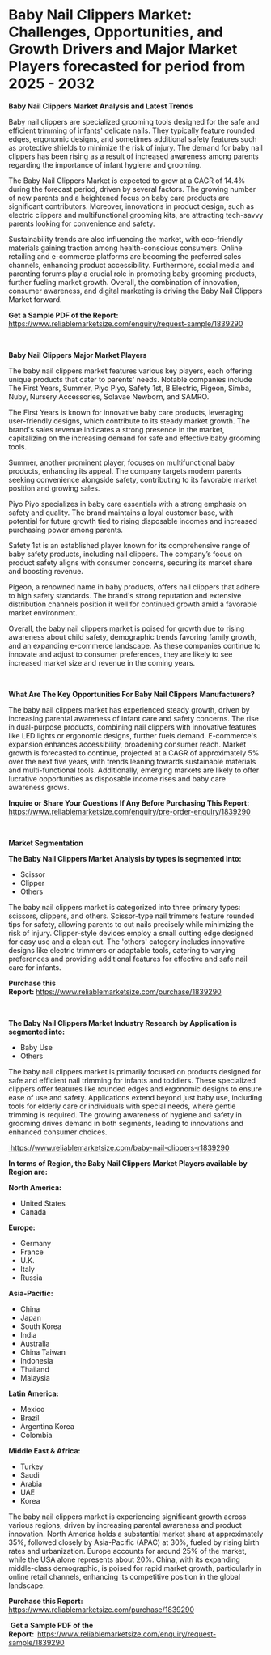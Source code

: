 <p><h1>Baby Nail Clippers Market: Challenges, Opportunities, and Growth Drivers and Major Market Players forecasted for period from 2025 - 2032</h1></p><p><strong>Baby Nail Clippers Market Analysis and Latest Trends</strong></p>
<p><p>Baby nail clippers are specialized grooming tools designed for the safe and efficient trimming of infants' delicate nails. They typically feature rounded edges, ergonomic designs, and sometimes additional safety features such as protective shields to minimize the risk of injury. The demand for baby nail clippers has been rising as a result of increased awareness among parents regarding the importance of infant hygiene and grooming.</p><p>The Baby Nail Clippers Market is expected to grow at a CAGR of 14.4% during the forecast period, driven by several factors. The growing number of new parents and a heightened focus on baby care products are significant contributors. Moreover, innovations in product design, such as electric clippers and multifunctional grooming kits, are attracting tech-savvy parents looking for convenience and safety. </p><p>Sustainability trends are also influencing the market, with eco-friendly materials gaining traction among health-conscious consumers. Online retailing and e-commerce platforms are becoming the preferred sales channels, enhancing product accessibility. Furthermore, social media and parenting forums play a crucial role in promoting baby grooming products, further fueling market growth. Overall, the combination of innovation, consumer awareness, and digital marketing is driving the Baby Nail Clippers Market forward.</p></p>
<p><strong>Get a Sample PDF of the Report:&nbsp;</strong> <a href="https://www.reliablemarketsize.com/enquiry/request-sample/1839290?utm_campaign=2113&utm_medium=2&utm_source=Github&utm_content=ia&utm_term=15042025&utm_id=baby-nail-clippers">https://www.reliablemarketsize.com/enquiry/request-sample/1839290</a></p>
<p>&nbsp;</p>
<p><strong>Baby Nail Clippers Major Market Players</strong></p>
<p><p>The baby nail clippers market features various key players, each offering unique products that cater to parents' needs. Notable companies include The First Years, Summer, Piyo Piyo, Safety 1st, B Electric, Pigeon, Simba, Nuby, Nursery Accessories, Solavae Newborn, and SAMRO.</p><p>The First Years is known for innovative baby care products, leveraging user-friendly designs, which contribute to its steady market growth. The brand's sales revenue indicates a strong presence in the market, capitalizing on the increasing demand for safe and effective baby grooming tools.</p><p>Summer, another prominent player, focuses on multifunctional baby products, enhancing its appeal. The company targets modern parents seeking convenience alongside safety, contributing to its favorable market position and growing sales.</p><p>Piyo Piyo specializes in baby care essentials with a strong emphasis on safety and quality. The brand maintains a loyal customer base, with potential for future growth tied to rising disposable incomes and increased purchasing power among parents.</p><p>Safety 1st is an established player known for its comprehensive range of baby safety products, including nail clippers. The company’s focus on product safety aligns with consumer concerns, securing its market share and boosting revenue.</p><p>Pigeon, a renowned name in baby products, offers nail clippers that adhere to high safety standards. The brand's strong reputation and extensive distribution channels position it well for continued growth amid a favorable market environment.</p><p>Overall, the baby nail clippers market is poised for growth due to rising awareness about child safety, demographic trends favoring family growth, and an expanding e-commerce landscape. As these companies continue to innovate and adjust to consumer preferences, they are likely to see increased market size and revenue in the coming years.</p></p>
<p>&nbsp;</p>
<p><strong>What Are The Key Opportunities For Baby Nail Clippers Manufacturers?</strong></p>
<p><p>The baby nail clippers market has experienced steady growth, driven by increasing parental awareness of infant care and safety concerns. The rise in dual-purpose products, combining nail clippers with innovative features like LED lights or ergonomic designs, further fuels demand. E-commerce's expansion enhances accessibility, broadening consumer reach. Market growth is forecasted to continue, projected at a CAGR of approximately 5% over the next five years, with trends leaning towards sustainable materials and multi-functional tools. Additionally, emerging markets are likely to offer lucrative opportunities as disposable income rises and baby care awareness grows.</p></p>
<p><strong>Inquire or Share Your Questions If Any Before Purchasing This Report:</strong> <a href="https://www.reliablemarketsize.com/enquiry/pre-order-enquiry/1839290?utm_campaign=2113&utm_medium=2&utm_source=Github&utm_content=ia&utm_term=15042025&utm_id=baby-nail-clippers">https://www.reliablemarketsize.com/enquiry/pre-order-enquiry/1839290</a></p>
<p>&nbsp;</p>
<p><strong>Market Segmentation</strong></p>
<p><strong>The Baby Nail Clippers Market Analysis by types is segmented into:</strong></p>
<p><ul><li>Scissor</li><li>Clipper</li><li>Others</li></ul></p>
<p><p>The baby nail clippers market is categorized into three primary types: scissors, clippers, and others. Scissor-type nail trimmers feature rounded tips for safety, allowing parents to cut nails precisely while minimizing the risk of injury. Clipper-style devices employ a small cutting edge designed for easy use and a clean cut. The 'others' category includes innovative designs like electric trimmers or adaptable tools, catering to varying preferences and providing additional features for effective and safe nail care for infants.</p></p>
<p><strong>Purchase this Report:&nbsp;</strong><a href="https://www.reliablemarketsize.com/purchase/1839290?utm_campaign=2113&utm_medium=2&utm_source=Github&utm_content=ia&utm_term=15042025&utm_id=baby-nail-clippers">https://www.reliablemarketsize.com/purchase/1839290</a></p>
<p>&nbsp;</p>
<p><strong>The Baby Nail Clippers Market Industry Research by Application is segmented into:</strong></p>
<p><ul><li>Baby Use</li><li>Others</li></ul></p>
<p><p>The baby nail clippers market is primarily focused on products designed for safe and efficient nail trimming for infants and toddlers. These specialized clippers offer features like rounded edges and ergonomic designs to ensure ease of use and safety. Applications extend beyond just baby use, including tools for elderly care or individuals with special needs, where gentle trimming is required. The growing awareness of hygiene and safety in grooming drives demand in both segments, leading to innovations and enhanced consumer choices.</p></p>
<p><a href="https://www.reliablemarketsize.com/baby-nail-clippers-r1839290?utm_campaign=2113&utm_medium=2&utm_source=Github&utm_content=ia&utm_term=15042025&utm_id=baby-nail-clippers">&nbsp;https://www.reliablemarketsize.com/baby-nail-clippers-r1839290</a></p>
<p><strong>In terms of Region, the Baby Nail Clippers Market Players available by Region are:</strong></p>
<p>
    <p> <strong> North America: </strong>
        <ul>
            <li>United States</li>
            <li>Canada</li>
        </ul>
        </p> 
    <p> <strong> Europe: </strong>
        <ul>
            <li>Germany</li>
            <li>France</li>
            <li>U.K.</li>
            <li>Italy</li>
            <li>Russia</li>
        </ul>
        </p> 
    <p> <strong> Asia-Pacific: </strong>
        <ul>
            <li>China</li>
            <li>Japan</li>
            <li>South Korea</li>
            <li>India</li>
            <li>Australia</li>
            <li>China Taiwan</li>
            <li>Indonesia</li>
            <li>Thailand</li>
            <li>Malaysia</li>
        </ul>
        </p> 
    <p> <strong> Latin America: </strong>
        <ul>
            <li>Mexico</li>
            <li>Brazil</li>
            <li>Argentina Korea</li>
            <li>Colombia</li>
        </ul>
        </p> 
    <p> <strong> Middle East & Africa: </strong>
        <ul>
            <li>Turkey</li>
            <li>Saudi</li>
            <li>Arabia</li>
            <li>UAE</li>
            <li>Korea</li>
        </ul>
    </p>
    </p>
<p><p>The baby nail clippers market is experiencing significant growth across various regions, driven by increasing parental awareness and product innovation. North America holds a substantial market share at approximately 35%, followed closely by Asia-Pacific (APAC) at 30%, fueled by rising birth rates and urbanization. Europe accounts for around 25% of the market, while the USA alone represents about 20%. China, with its expanding middle-class demographic, is poised for rapid market growth, particularly in online retail channels, enhancing its competitive position in the global landscape.</p></p>
<p><strong>Purchase this Report: </strong><a href="https://www.reliablemarketsize.com/purchase/1839290?utm_campaign=2113&utm_medium=2&utm_source=Github&utm_content=ia&utm_term=15042025&utm_id=baby-nail-clippers">https://www.reliablemarketsize.com/purchase/1839290</a></p>
<p>&nbsp;<strong>Get a Sample PDF of the Report:&nbsp;&nbsp;</strong><a href="https://www.reliablemarketsize.com/enquiry/request-sample/1839290?utm_campaign=2113&utm_medium=2&utm_source=Github&utm_content=ia&utm_term=15042025&utm_id=baby-nail-clippers">https://www.reliablemarketsize.com/enquiry/request-sample/1839290</a></p>
<p><strong></strong></p>
<p><p></p><p></p><p></p></p>